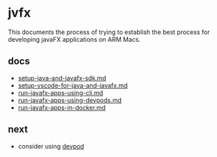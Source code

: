 # jvfx

This documents the process of trying to establish the best process for developing javaFX applications on ARM Macs.

## docs
* [setup-java-and-javafx-sdk.md](docs/setup-java-and-javafx-sdk.md)
* [setup-vscode-for-java-and-javafx.md](docs/setup-vscode-for-java-and-javafx.md)
* [run-javafx-apps-using-cli.md](docs/run-javafx-apps-using-cli.md)
* [run-javafx-apps-using-devpods.md](docs/run-javafx-apps-using-devpods.md)
* [run-javafx-apps-in-docker.md](docs/run-javafx-apps-in-docker.md)

## next
* consider using [devpod](https://devpod.sh/)
